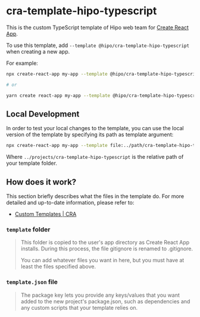 # cra-template-hipo-typescript

This is the custom TypeScript template of Hipo web team for [Create React App](https://github.com/facebook/create-react-app).

To use this template, add `--template @hipo/cra-template-hipo-typescript` when creating a new app.

For example:

```sh
npx create-react-app my-app --template @hipo/cra-template-hipo-typescript

# or

yarn create react-app my-app --template @hipo/cra-template-hipo-typescript
```

## Local Development

In order to test your local changes to the template, you can use the local version of the template by specifying its path as template argument:

```sh
npx create-react-app my-app --template file:../path/cra-template-hipo-typescript
```

Where `../projects/cra-template-hipo-typescript` is the relative path of your template folder.

## How does it work?

This section briefly describes what the files in the template do. For more detailed and up-to-date information, please refer to:

- [Custom Templates | CRA](https://create-react-app.dev/docs/custom-templates/)

### `template` folder

> This folder is copied to the user's app directory as Create React App installs. During this process, the file gitignore is renamed to .gitignore.
>
> You can add whatever files you want in here, but you must have at least the files specified above.

### `template.json` file

> The package key lets you provide any keys/values that you want added to the new project's package.json, such as dependencies and any custom scripts that your template relies on.
